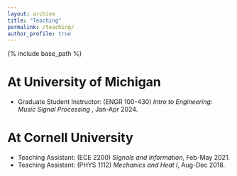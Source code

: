 ```yaml
---
layout: archive
title: "Teaching"
permalink: /teaching/
author_profile: true
---
```


{% include base_path %}

<b>At University of Michigan</b>
======
* Graduate Student Instructor: (ENGR 100-430) <em>Intro to Engineering: Music Signal Processing </em>, Jan-Apr 2024.<br> 

<b>At Cornell University</b>
======
* Teaching Assistant: (ECE 2200) <em>Signals and Information</em>, Feb-May 2021.<br> 
* Teaching Assistant: (PHYS 1112) <em>Mechanics and Heat I</em>, Aug-Dec 2018.<br> 
